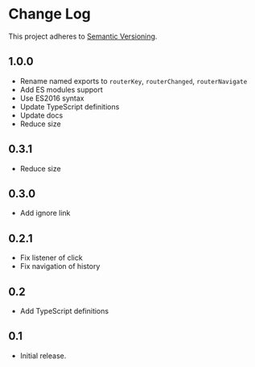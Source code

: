 # Change Log
This project adheres to [Semantic Versioning](http://semver.org/).

## 1.0.0
* Rename named exports to `routerKey`, `routerChanged`, `routerNavigate`
* Add ES modules support
* Use ES2016 syntax
* Update TypeScript definitions
* Update docs
* Reduce size

## 0.3.1
* Reduce size

## 0.3.0
* Add ignore link

## 0.2.1
* Fix listener of click
* Fix navigation of history

## 0.2
* Add TypeScript definitions

## 0.1
* Initial release.
